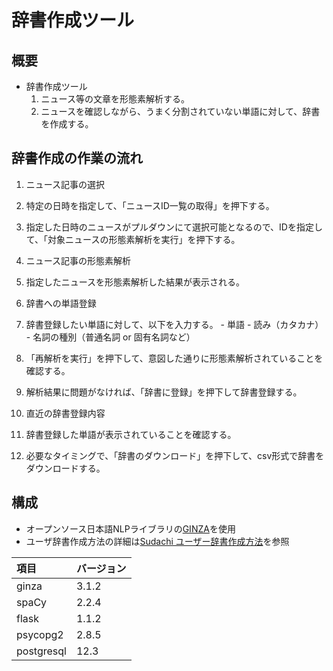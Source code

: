 # 辞書作成ツール

## 概要
- 辞書作成ツール
  1. ニュース等の文章を形態素解析する。
  2. ニュースを確認しながら、うまく分割されていない単語に対して、辞書を作成する。

## 辞書作成の作業の流れ
1. ニュース記事の選択
  1. 特定の日時を指定して、「ニュースID一覧の取得」を押下する。
  1. 指定した日時のニュースがプルダウンにて選択可能となるので、IDを指定して、「対象ニュースの形態素解析を実行」を押下する。

1. ニュース記事の形態素解析
  1. 指定したニュースを形態素解析した結果が表示される。

1. 辞書への単語登録
  1. 辞書登録したい単語に対して、以下を入力する。
    - 単語
    - 読み（カタカナ）
    - 名詞の種別（普通名詞 or 固有名詞など）
  1. 「再解析を実行」を押下して、意図した通りに形態素解析されていることを確認する。
  1. 解析結果に問題がなければ、「辞書に登録」を押下して辞書登録する。

1. 直近の辞書登録内容
  1. 辞書登録した単語が表示されていることを確認する。
  1. 必要なタイミングで、「辞書のダウンロード」を押下して、csv形式で辞書をダウンロードする。

## 構成
- オープンソース日本語NLPライブラリの[GINZA](https**://megagonlabs.github.io/ginza/)を使用
- ユーザ辞書作成方法の詳細は[Sudachi ユーザー辞書作成方法](https://github.com/WorksApplications/Sudachi/blob/develop/docs/user_dict.md)を参照


| 項目           | バージョン  |
|:---------------|:----------|
| ginza          | 3.1.2     |
| spaCy          | 2.2.4     |
| flask          | 1.1.2     |
| psycopg2       | 2.8.5     |
| postgresql     | 12.3      |
